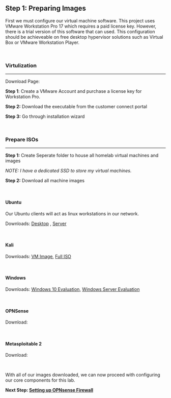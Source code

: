 ## Step 1: Preparing Images

First we must configure our virtual machine software. This project uses VMware Workstation Pro 17 which requires a paid license key. However, there is a trial version of this software that can used. This configuration should be achieveable on free desktop hypervisor solutions such as Virtual Box or VMware Workstation Player.

<br>

### Virtulization
---
Download Page: 

**Step 1**: Create a VMware Account and purchase a license key for Workstation Pro.

**Step 2:** Download the executable from the customer connect portal

**Step 3:** Go through installation wizard

<br>

### Prepare ISOs
---
**Step 1:** Create Seperate folder to house all homelab virtual machines and images

_NOTE: I have a dedicated SSD to store my virtual machines._

**Step 2:** Download all machine images

<br>

#### Ubuntu
Our Ubuntu clients will act as linux workstations in our network.

Downloads: [Desktop](https://ubuntu.com/download/desktop) , [Server](https://ubuntu.com/download/server)

<br>

#### Kali

Downloads: [VM Image](https://www.kali.org/get-kali/#kali-virtual-machines), [Full ISO](https://www.kali.org/get-kali/#kali-installer-images)

<br>

#### Windows

Downloads: [Windows 10 Evaluation](), [Windows Server Evaluation]()

<br>

#### OPNSense

Download:

<br>

#### Metasploitable 2

Download: 

<br>

With all of our images downloaded, we can now proceed with configuring our core components for this lab.

**Next Step: [Setting up OPNsense Firewall](Step2.md)**





